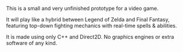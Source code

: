 This is a small and very unfinished prototype for a video game.

It will play like a hybrid between Legend of Zelda and Final Fantasy,
featuring top-down fighting mechanics with real-time spells & abilities.

It is made using only C++ and Direct2D. No graphics engines or extra
software of any kind. 
